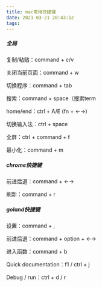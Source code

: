 ```yaml
---
title: mac常用快捷键
date: 2021-03-21 20:43:52
tags:
---
```




##### 全局

复制/粘贴：command + c/v

关闭当前页面：command + w

切换程序：command + tab

搜索：command + space（搜索term

home/end：ctrl + A/E  (fn + ←→)

切换输入法：ctrl + space

全屏：ctrl + command + f

最小化：command + m



##### chrome快捷键

前进后退：command + ←→

刷新：command + r





##### goland快捷键

设置：command + ,

前进后退：command + option + ←→

进入函数：command + b

Quick documentation：f1 / ctrl + j

Debug / run：ctrl + d / r